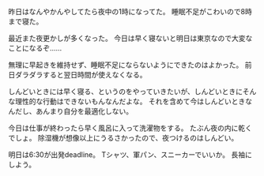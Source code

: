 昨日はなんやかんやしてたら夜中の1時になってた。
睡眠不足がこわいので8時まで寝た。

最近また夜更かしが多くなった。
今日は早く寝ないと明日は東京なので大変なことになるぞ……

無理に早起きを維持せず、睡眠不足にならないようにできたのはよかった。
前日ダラダラすると翌日時間が使えなくなる。

しんどいときには早く寝る、というのをやっていきたいが、しんどいときにそんな理性的な行動はできないもんなんだよな。
それを含めて今はしんどいときなんだし、あんまり自分を最適化しない。

今日は仕事が終わったら早く風呂に入って洗濯物をする。
たぶん夜の内に乾くでしょ。
除湿機が想像以上にうるさかったので、夜つけるのはしんどい。

明日は6:30が出発deadline。
Tシャツ、軍パン、スニーカーでいいか。
長袖にしよう。

